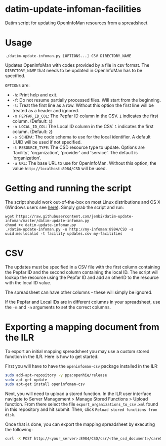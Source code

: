 # datim-update-infoman-facilities
Datim script for updating OpenInfoMan resources from a spreadsheet.

# Usage
```
./datim-update-infoman.py [OPTIONS...] CSV DIRECTORY_NAME
```
Updates OpenInfoMan with codes provided by a file in csv format. The `DIRECTORY_NAME` that needs to be updated in OpenInfoMan has to be specified.

`OPTIONS` are:
* `-h`: Print help and exit.
* `-f`: Do not resume partially processed files. Will start from the beginning.
* `-l`: Treat the first line as a row. Without this option the first line will be treated as a header and ignored.
* `-m PEPFAR_ID_COL`: The Pepfar ID column in the CSV. `1` indicates the first column. (Default: `1`)
* `-n LOCAL_ID_COL`: The Local ID column in the CSV. `1` indicates the first column. (Default: `2`)
* `-s SCHEMA`: The code schema to use for the local identifier. A default UUID will be used if not specified.
* `-t RESOURCE_TYPE`: The CSD resource type to update. Options are 'facility', 'organization', 'provider' and 'service'. The default is 'organization'.
* `-u URL`: The base URL to use for OpenInfoMan. Without this option, the value `http://localhost:8984/CSD` will be used.

# Getting and running the script
The script should work out-of-the-box on most Linux distributions and OS X (Windows users see [here](http://docs.python-guide.org/en/latest/starting/install/win/)). Simply grab the script and run:
```
wget https://raw.githubusercontent.com/jembi/datim-update-infoman/master/datim-update-infoman.py
chmod +x datim-update-infoman.py
./datim-update-infoman.py -u http://my-infoman:8984/CSD -s uuid:me:localid -t facility updates.csv my-facilities
```

# CSV
The updates must be specified in a CSV file with the first column containing the Pepfar ID and the second column containing the local ID. The script will lookup the resource using the Pepfar ID and add an otherID to the resource with the local ID value.

The spreadsheet can have other columns - these will simply be ignored.

If the Pepfar and Local IDs are in different columns in your spreadsheet, use the `-m` and `-n` arguments to set the correct columns.

# Exporting a mapping document from the ILR

To export an initial mapping spreadsheet you may use a custom stored function in the ILR. Here is how to get started.

First you will have to have the `openinfoman-csv` package installed in the ILR:

```sh
sudo add-apt-repository -y ppa:openhie/release
sudo apt-get update
sudo apt-get install openinfoman-csv
```

Next, you will need to upload a stored function. In the ILR user interface navigate to Server Management > Manage Stored Functions > Upload function. From there select the file `export_organizations_to_csv.xml` found in this repository and hit submit. Then, click `Reload stored functions from disk`.

Once that is done, you can export the mapping spreadsheet by executing the following:

```sh
curl -X POST http://<your_server>:8984/CSD/csr/<the_csd_document>/careServicesRequest/urn:datim.org:export-mapping-csv > mapping.csv
```

